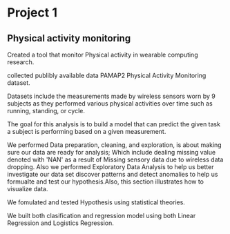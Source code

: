 
# Project 1

## Physical activity monitoring

Created a tool that  monitor Physical activity in wearable computing research.

collected publibly available data  PAMAP2 Physical Activity Monitoring dataset.

Datasets include the  measurements made by wireless sensors worn by 9 subjects as they performed various physical activities over time such as running, standing, or cycle. 

The  goal for this analysis is to build a model that can predict the given task a subject is performing based on a given measurement.

We performed Data preparation, cleaning, and exploration, is about making sure our data are ready for analysis; Which include dealing missing value denoted with 'NAN' as a result of Missing sensory data due to wireless data dropping. Also we performed Exploratory Data Analysis to help us better investigate our data set discover patterns and detect anomalies to help us formualte and test our hypothesis.Also, this section illustrates how to visualize data.

We fomulated and tested Hypothesis using statistical theories.

 We built both clasification and regression model using both  Linear Regression and Logistics Regression.
  
